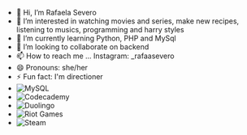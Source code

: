 - 👋 Hi, I’m Rafaela Severo
- 👀 I’m interested in watching movies and series, make new recipes, listening to musics, programming and harry styles
- 🌱 I’m currently learning Python, PHP and MySql
- 💞️ I’m looking to collaborate on backend
- 📫 How to reach me ... Instagram: _rafaasevero
- 😄 Pronouns: she/her
- ⚡ Fun fact: I'm directioner
- ![MySQL](https://img.shields.io/badge/mysql-4479A1.svg?style=for-the-badge&logo=mysql&logoColor=white)
- ![Codecademy](https://img.shields.io/badge/Codecademy-FFF0E5?style=for-the-badge&logo=codecademy&logoColor=1F243A)
- ![Duolingo](https://img.shields.io/badge/Duolingo-%234DC730.svg?style=for-the-badge&logo=Duolingo&logoColor=white)
- ![Riot Games](https://img.shields.io/badge/riotgames-D32936.svg?style=for-the-badge&logo=riotgames&logoColor=white)
- ![Steam](https://img.shields.io/badge/steam-%23000000.svg?style=for-the-badge&logo=steam&logoColor=white)

